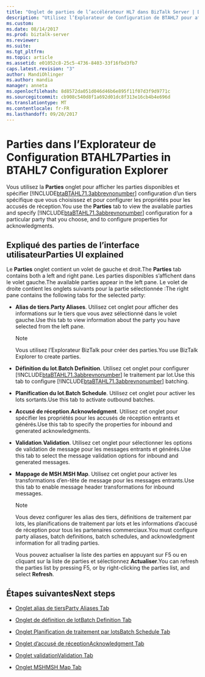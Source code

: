 ```yaml
---
title: "Onglet de parties de l’accélérateur HL7 dans BizTalk Server | Documents Microsoft"
description: "Utilisez l’Explorateur de Configuration de BTAHL7 pour afficher des parties existantes et configurer des accusés de réception dans BizTalk Server"
ms.custom: 
ms.date: 08/14/2017
ms.prod: biztalk-server
ms.reviewer: 
ms.suite: 
ms.tgt_pltfrm: 
ms.topic: article
ms.assetid: e01052c8-25c5-4736-8403-33f16fbd3fb7
caps.latest.revision: "3"
author: MandiOhlinger
ms.author: mandia
manager: anneta
ms.openlocfilehash: 8d8572da051d046d46b6e895f11f07d3f9d9771c
ms.sourcegitcommit: cb908c540d8f1a692d01dc8f313e16cb4b4e696d
ms.translationtype: MT
ms.contentlocale: fr-FR
ms.lasthandoff: 09/20/2017
---
```

# <a name="parties-in-btahl7-configuration-explorer"></a><span data-ttu-id="26b4b-103">Parties dans l’Explorateur de Configuration BTAHL7</span><span class="sxs-lookup"><span data-stu-id="26b4b-103">Parties in BTAHL7 Configuration Explorer</span></span>
<span data-ttu-id="26b4b-104">Vous utilisez la **Parties** onglet pour afficher les parties disponibles et spécifier [!INCLUDE[btaBTAHL71.3abbrevnonumber](../../includes/btabtahl71-3abbrevnonumber-md.md)] configuration d’un tiers spécifique que vous choisissez et pour configurer les propriétés pour les accusés de réception.</span><span class="sxs-lookup"><span data-stu-id="26b4b-104">You use the **Parties** tab to view the available parties and specify [!INCLUDE[btaBTAHL71.3abbrevnonumber](../../includes/btabtahl71-3abbrevnonumber-md.md)] configuration for a particular party that you choose, and to configure properties for acknowledgments.</span></span> 

## <a name="parties-ui-explained"></a><span data-ttu-id="26b4b-105">Expliqué des parties de l’interface utilisateur</span><span class="sxs-lookup"><span data-stu-id="26b4b-105">Parties UI explained</span></span>
<span data-ttu-id="26b4b-106">Le **Parties** onglet contient un volet de gauche et droit.</span><span class="sxs-lookup"><span data-stu-id="26b4b-106">The **Parties** tab contains both a left and right pane.</span></span> <span data-ttu-id="26b4b-107">Les parties disponibles s’affichent dans le volet gauche.</span><span class="sxs-lookup"><span data-stu-id="26b4b-107">The available parties appear in the left pane.</span></span> <span data-ttu-id="26b4b-108">Le volet de droite contient les onglets suivants pour la partie sélectionnée :</span><span class="sxs-lookup"><span data-stu-id="26b4b-108">The right pane contains the following tabs for the selected party:</span></span>  
  
-   <span data-ttu-id="26b4b-109">**Alias de tiers**.</span><span class="sxs-lookup"><span data-stu-id="26b4b-109">**Party Aliases**.</span></span> <span data-ttu-id="26b4b-110">Utilisez cet onglet pour afficher des informations sur le tiers que vous avez sélectionné dans le volet gauche.</span><span class="sxs-lookup"><span data-stu-id="26b4b-110">Use this tab to view information about the party you have selected from the left pane.</span></span>  
  
    > [!NOTE]
    >  <span data-ttu-id="26b4b-111">Vous utilisez l’Explorateur BizTalk pour créer des parties.</span><span class="sxs-lookup"><span data-stu-id="26b4b-111">You use BizTalk Explorer to create parties.</span></span>  
  
-   <span data-ttu-id="26b4b-112">**Définition du lot**.</span><span class="sxs-lookup"><span data-stu-id="26b4b-112">**Batch Definition**.</span></span> <span data-ttu-id="26b4b-113">Utilisez cet onglet pour configurer [!INCLUDE[btaBTAHL71.3abbrevnonumber](../../includes/btabtahl71-3abbrevnonumber-md.md)] le traitement par lot.</span><span class="sxs-lookup"><span data-stu-id="26b4b-113">Use this tab to configure [!INCLUDE[btaBTAHL71.3abbrevnonumber](../../includes/btabtahl71-3abbrevnonumber-md.md)] batching.</span></span>  
  
-   <span data-ttu-id="26b4b-114">**Planification du lot**.</span><span class="sxs-lookup"><span data-stu-id="26b4b-114">**Batch Schedule**.</span></span> <span data-ttu-id="26b4b-115">Utilisez cet onglet pour activer les lots sortants.</span><span class="sxs-lookup"><span data-stu-id="26b4b-115">Use this tab to activate outbound batches.</span></span>  
  
-   <span data-ttu-id="26b4b-116">**Accusé de réception**.</span><span class="sxs-lookup"><span data-stu-id="26b4b-116">**Acknowledgment**.</span></span> <span data-ttu-id="26b4b-117">Utilisez cet onglet pour spécifier les propriétés pour les accusés de réception entrants et générés.</span><span class="sxs-lookup"><span data-stu-id="26b4b-117">Use this tab to specify the properties for inbound and generated acknowledgments.</span></span>  
  
-   <span data-ttu-id="26b4b-118">**Validation**.</span><span class="sxs-lookup"><span data-stu-id="26b4b-118">**Validation**.</span></span> <span data-ttu-id="26b4b-119">Utilisez cet onglet pour sélectionner les options de validation de message pour les messages entrants et générés.</span><span class="sxs-lookup"><span data-stu-id="26b4b-119">Use this tab to select the message validation options for inbound and generated messages.</span></span>  
  
-   <span data-ttu-id="26b4b-120">**Mappage de MSH**.</span><span class="sxs-lookup"><span data-stu-id="26b4b-120">**MSH Map**.</span></span> <span data-ttu-id="26b4b-121">Utilisez cet onglet pour activer les transformations d’en-tête de message pour les messages entrants.</span><span class="sxs-lookup"><span data-stu-id="26b4b-121">Use this tab to enable message header transformations for inbound messages.</span></span>  
  
    > [!NOTE]
    >  <span data-ttu-id="26b4b-122">Vous devez configurer les alias des tiers, définitions de traitement par lots, les planifications de traitement par lots et les informations d’accusé de réception pour tous les partenaires commerciaux.</span><span class="sxs-lookup"><span data-stu-id="26b4b-122">You must configure party aliases, batch definitions, batch schedules, and acknowledgment information for all trading parties.</span></span>  
    > 
    >  <span data-ttu-id="26b4b-123">Vous pouvez actualiser la liste des parties en appuyant sur F5 ou en cliquant sur la liste de parties et sélectionnez **Actualiser**.</span><span class="sxs-lookup"><span data-stu-id="26b4b-123">You can refresh the parties list by pressing F5, or by right-clicking the parties list, and select **Refresh**.</span></span>  
  
## <a name="next-steps"></a><span data-ttu-id="26b4b-124">Étapes suivantes</span><span class="sxs-lookup"><span data-stu-id="26b4b-124">Next steps</span></span>  
  
-   [<span data-ttu-id="26b4b-125">Onglet alias de tiers</span><span class="sxs-lookup"><span data-stu-id="26b4b-125">Party Aliases Tab</span></span>](../../adapters-and-accelerators/accelerator-hl7/party-aliases-tab.md)  
  
-   [<span data-ttu-id="26b4b-126">Onglet de définition de lot</span><span class="sxs-lookup"><span data-stu-id="26b4b-126">Batch Definition Tab</span></span>](../../adapters-and-accelerators/accelerator-hl7/batch-definition-tab.md)  
  
-   [<span data-ttu-id="26b4b-127">Onglet Planification de traitement par lots</span><span class="sxs-lookup"><span data-stu-id="26b4b-127">Batch Schedule Tab</span></span>](../../adapters-and-accelerators/accelerator-hl7/batch-schedule-tab.md)  
  
-   [<span data-ttu-id="26b4b-128">Onglet d’accusé de réception</span><span class="sxs-lookup"><span data-stu-id="26b4b-128">Acknowledgment Tab</span></span>](../../adapters-and-accelerators/accelerator-hl7/acknowledgment-tab.md)  
  
-   [<span data-ttu-id="26b4b-129">Onglet validation</span><span class="sxs-lookup"><span data-stu-id="26b4b-129">Validation Tab</span></span>](../../adapters-and-accelerators/accelerator-hl7/validation-tab.md)  
  
-   [<span data-ttu-id="26b4b-130">Onglet MSH</span><span class="sxs-lookup"><span data-stu-id="26b4b-130">MSH Map Tab</span></span>](../../adapters-and-accelerators/accelerator-hl7/msh-map-tab.md)